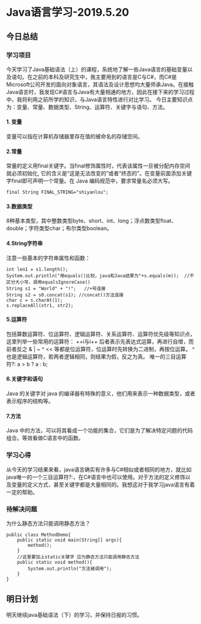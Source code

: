 # Java语言学习-2019.5.20

## 今日总结
### 学习项目
今天学习了Java基础语法（上）的课程，系统地了解一些Java语言的基础变量以及语句。在之前的本科及研究生中，我主要用到的语言是C与C#，而C#是Microsoft公司开发的面向对象语言，其语法及设计思想均大量师承Java。在接触Java语言时，我发现C#语言与Java有大量相通的地方，因此在接下来的学习过程中，我将利用之前所学的知识，与Java语言特性进行对比学习。
今日主要知识点为：变量、常量、数据类型、String、运算符、关键字与语句、方法。
#### 1. 变量
变量可以指在计算机存储器里存在值的被命名的存储空间。

#### 2.常量
常量的定义用final关键字。当final修饰属性时，代表该属性一旦被分配内存空间就必须初始化, 它的含义是“这是无法改变的”或者“终态的”。在变量前面添加关键字final即可声明一个常量。在 Java 编码规范中，要求常量名必须大写。
```
final String FINAL_STRING="shiyanlou";
```
#### 3.数据类型
8种基本类型，其中整数类型byte、short、int、long；浮点数类型float、double；字符类型char；布尔类型boolean。

#### 4.String字符串
注意一些基本的字符串属性和函数：
```
int len1 = s1.length();
System.out.println("用equals()比较，java和Java结果为"+s.equals(m));  //不区分大小写，调用equalsIgnoreCase()
String s1 = "World" + "!";   //+号连接
String s2 = s0.concat(s1); //concat()方法连接
char c = s.charAt(1);
s.replaceAll(str1, str2);
```

#### 5.运算符
包括算数运算符、位运算符、逻辑运算符、关系运算符、运算符优先级等知识点，这里列举一些常用的运算符：
++i与i++  后者表示先表达式运算，再进行自增，而前者反之
& | ~ ^ << 等都是位运算符，位运算时先转换为二进制，再按位运算。
^ 也是逻辑运算符，若两者逻辑相同，则结果为假，反之为真。
唯一的三目运算符?:     a > b ? a : b;

#### 6.关键字和语句
Java 的关键字对 java 的编译器有特殊的意义，他们用来表示一种数据类型，或者表示程序的结构等。

#### 7.方法
Java 中的方法，可以将其看成一个功能的集合，它们是为了解决特定问题的代码组合。等效看做C语言中的函数。

### 学习心得
从今天的学习结果来看，java语言确实有许多与C#相似或者相同的地方，就比如java唯一的一个三目运算符?:，在C#语言中也可以使用。对于方法的定义修饰以及变量的定义方式，甚至关键字都是大量相同的。我想这对于我学习java语言有着一定的帮助。

### 待解决问题
为什么静态方法只能调用静态方法？

```
public class MethodDemo{
    public static void main(String[] args){
        method();
    }
    //这里要加上static关键字 应为静态方法只能调用静态方法
    public static void method(){
        System.out.println("方法被调用");
    }
}
```

## 明日计划
明天继续java基础语法（下）的学习，并保持日报的习惯。

